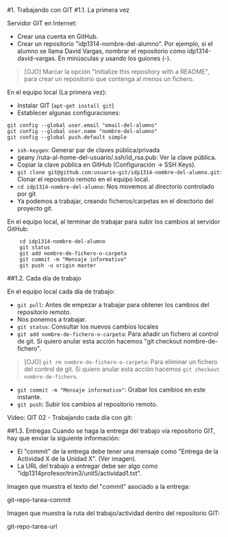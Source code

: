 

#1. Trabajando con GIT
#1.1. La primera vez

Servidor GIT en Internet:
* Crear una cuenta en GitHub.
* Crear un repositorio "idp1314-nombre-del-alumno". Por ejemplo, si el alumno se llama David Vargas, 
nombrar el repositorio como idp1314-david-vargas. En minúsculas y usando los guiones (-).
> [OJO] Marcar la opción "Initialize this repository with a README", para crear un repositorio que contenga al menos un fichero.

En el equipo local (La primera vez):
* Instalar GIT (`apt-get install git`)
* Establecer algunas configuraciones:
```
git config --global user.email "email-del-alumno"
git config --global user.name "nombre-del-alumno"
git config --global push.default simple
```
* `ssh-keygen`: Generar par de claves pública/privada
* geany /ruta-al-home-del-usuario/.ssh/id_rsa.pub: Ver la clave pública.
* Copiar la clave pública en GitHub (Configuración -> SSH Keys).
* `git clone git@github.com:usuario-git/idp1314-nombre-del-alumno.git`: Clonar el repositorio remoto en el equipo local.
* `cd idp1314-nombre-del-alumno`: Nos movemos al directorio controlado por git
* Ya podemos a trabajar, creando ficheros/carpetas en el directorio del proyecto git.

En el equipo local, al terminar de trabajar para subir los cambios al servidor GitHub:
```
    cd idp1314-nombre-del-alumno
    git status
    git add nombre-de-fichero-o-carpeta
    git commit -m "Mensaje informativo"
    git push -u origin master
```

##1.2. Cada día de trabajo

En el equipo local cada día de trabajo:
* `git pull`: Antes de empezar a trabajar para obtener los cambios del repositorio remoto.
* Nos ponemos a trabajar.
* `git status`: Consultar los nuevos cambios locales
* `git add nombre-de-fichero-o-carpeta`: Para añadir un fichero al control de git. Si quiero anular esta acción hacemos "git checkout nombre-de-fichero".
> [OJO] `git rm nombre-de-fichero-o-carpeta`: Para eliminar un fichero del control de git. 
> Si quiero anular esta acción hacemos `git checkout nombre-de-fichero`.
* `git commit -m "Mensaje informativo"`: Grabar los cambios en este instante.
* `git push`: Subir los cambios al repositorio remoto.


Vídeo: GIT 02 - Trabajando cada día con git:

##1.3. Entregas
Cuando se haga la entrega del trabajo vía repositorio GIT, hay que enviar la siguiente información:
* El "commit" de la entrega debe tener una mensaje como "Entrega de la Actividad X de la Unidad X". (Ver imagen).
* La URL del trabajo a entregar debe ser algo como "idp1314profesor/trim3/unit5/actividad1.txt".

Imagen que muestra el texto del "commit" asociado a la entrega:

git-repo-tarea-commit


Imagen que muestra la ruta del trabajo/actividad dentro del repositorio GIT:

git-repo-tarea-url
